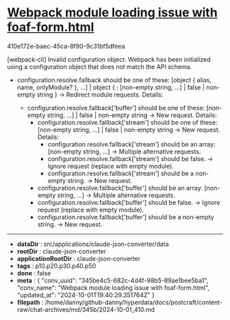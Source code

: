 # [Webpack module loading issue with foaf-form.html](https://claude.ai/chat/345be4c5-682c-4d4f-98b5-89ae1bee5ba1)

410e172e-baec-45ca-8f90-9c31bf5dfeea

[webpack-cli] Invalid configuration object. Webpack has been initialized using a configuration object that does not match the API schema.
 - configuration.resolve.fallback should be one of these:
   [object { alias, name, onlyModule? }, ...] | object { <key>: [non-empty string, ...] | false | non-empty string }
   -> Redirect module requests.
   Details:
    * configuration.resolve.fallback['buffer'] should be one of these:
      [non-empty string, ...] | false | non-empty string
      -> New request.
      Details:
       * configuration.resolve.fallback['stream'] should be one of these:
         [non-empty string, ...] | false | non-empty string
         -> New request.
         Details:
          * configuration.resolve.fallback['stream'] should be an array:
            [non-empty string, ...]
            -> Multiple alternative requests.
          * configuration.resolve.fallback['stream'] should be false.
            -> Ignore request (replace with empty module).
          * configuration.resolve.fallback['stream'] should be a non-empty string.
            -> New request.
       * configuration.resolve.fallback['buffer'] should be an array:
         [non-empty string, ...]
         -> Multiple alternative requests.
       * configuration.resolve.fallback['buffer'] should be false.
         -> Ignore request (replace with empty module).
       * configuration.resolve.fallback['buffer'] should be a non-empty string.
         -> New request.

---

* **dataDir** : src/applications/claude-json-converter/data
* **rootDir** : claude-json-converter
* **applicationRootDir** : claude-json-converter
* **tags** : p10.p20.p30.p40.p50
* **done** : false
* **meta** : {
  "conv_uuid": "345be4c5-682c-4d4f-98b5-89ae1bee5ba1",
  "conv_name": "Webpack module loading issue with foaf-form.html",
  "updated_at": "2024-10-01T19:40:29.351764Z"
}
* **filepath** : /home/danny/github-danny/hyperdata/docs/postcraft/content-raw/chat-archives/md/345b/2024-10-01_410.md